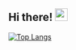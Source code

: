 <h2> Hi there! <img src="https://github.com/souvikguria98/souvikguria98/blob/master/Hi.gif" width="25"></h2>

[![Top Langs](https://github-readme-stats.vercel.app/api/top-langs/?username=kdhur&layout=compact&text_color=000000&bg_color=FFFFFF)](https://github.com/kdhur/github-readme-stats)
